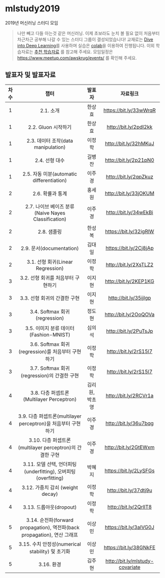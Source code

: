 # mlstudy2019
2019년 머신러닝 스터디 모임

> 나만 빼고 다들 아는것 같은 머신러닝.
> 이제 초보라도 눈치 볼 필요 없이 처음부터 차근차근 공부해 나갈 수 있는 스터디 그룹이 결성되었습니다!
> 교재로는 [Dive into Deep Learning](https://ko.d2l.ai/)를 사용하며 실습은 [colab](https://colab.research.google.com)을 이용하여 진행됩니다.
> 이외 학습자료는 [추천 학습자료](https://github.com/awskrug/mlstudy2019/blob/master/RECO_LEARNING_MATERIALS.md) 를 참고해 주세요.
> 모임일정은 https://www.meetup.com/awskrug/events/ 를 확인해 주세요.

## 발표자 및 발표자료

**차수**|**챕터**|**발표자**|**자료링크**
:-----:|:-----:|:-----:|:-----:
1|2.1. 소개|한상효|https://bit.ly/33wWrqR
1|2.2. Gluon 시작하기|한상효|http://bit.ly/2pdI2kk
1|2.3. 데이터 조작(data manipulation)|이정학|http://bit.ly/32hMKuJ
1|2.4. 선형 대수|길병찬|http://bit.ly/2p21pN0
1|2.5. 자동 미분(automatic differentiation)|이주경|http://bit.ly/2qpZkuz
2|2.6. 확률과 통계|홍세원|http://bit.ly/33jOKUM
2|2.7. 나이브 베이즈 분류(Naive Nayes Classification)|이주경|http://bit.ly/34wEkBi
2|2.8. 샘플링|한성복|https://bit.ly/32igRlW
2|2.9. 문서(documentation)|김대일|https://bit.ly/2Cj8jAp
2|3.1. 선형 회귀(Linear Regression)|이정학|http://bit.ly/2XsTLZ2
3|3.2. 선형 회귀를 처음부터 구현하기|이지현|http://bit.ly/2KEP1KG
3|3.3. 선형 회귀의 간결한 구현|이지현|http://bit.ly/35ijIgp
3|3.4. Softmax 회귀(regression)|정도현|http://bit.ly/2OoQOVa
3|3.5. 이미지 분류 데이터 (Fashion-MNIST)|심의석|http://bit.ly/2PuTsJp
3|3.6. Softmax 회귀(regression)를 처음부터 구현하기|이정학|http://bit.ly/2rS15l7
3|3.7. Softmax 회귀(regression)의 간결한 구현|이정학|http://bit.ly/2rS15l7
4|3.8. 다층 퍼셉트론 (Multilayer Perceptron)|김리원,박초영|http://bit.ly/2RCVr1a
4|3.9. 다층 퍼셉트론(multilayer perceptron)을 처음부터 구현하기|이주경|http://bit.ly/36u7bqg
4|3.10. 다층 퍼셉트론(multilayer perceptron)의 간결한 구현|이주경|http://bit.ly/2GtEWxm
4|3.11. 모델 선택, 언더피팅(underfitting), 오버피팅(overfitting)|박혜지|https://bit.ly/2LySFGs
4|3.12. 가중치 감쇠 (weight decay)|이정학|http://bit.ly/37dtj9u
4|3.13. 드롭아웃(dropout)|이정학|http://bit.ly/2QrllT8
5|3.14. 순전파(forward propagation), 역전파(back propagation), 연산 그래프|이상민|https://bit.ly/3aIVG0J
5|3.15. 수치 안정성(numerical stability) 및 초기화|이상민|https://bit.ly/38GNkFE
5|3.16. 환경|김주현|http://bit.ly/mlstudy-covariate



